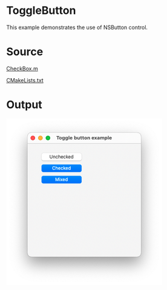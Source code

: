# ToggleButton

This example demonstrates the use of NSButton control.

# Source

[CheckBox.m](./ToggleButton.m)

[CMakeLists.txt](./CMakeLists.txt)

# Output

![Screenshot](../../docs/Pictures/ToggleButton.png)
